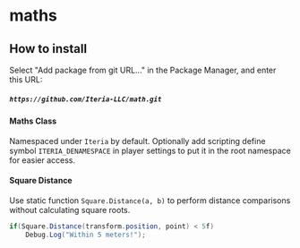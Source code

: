 # maths
## How to install
Select "Add package from git URL..." in the Package Manager, and enter this URL:
##### `https://github.com/Iteria-LLC/math.git`

#### Maths Class
Namespaced under `Iteria` by default.
Optionally add scripting define symbol `ITERIA_DENAMESPACE` in player settings to put it in the root namespace for easier access.

#### Square Distance
Use static function `Square.Distance(a, b)` to perform distance comparisons without calculating square roots.
```csharp
if(Square.Distance(transform.position, point) < 5f)
    Debug.Log("Within 5 meters!");
```
